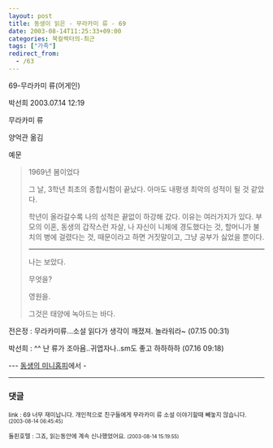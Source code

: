 ```yaml
---
layout: post
title: 동생이 읽은 - 무라카미 류 - 69
date: 2003-08-14T11:25:33+09:00
categories: 북컬렉터의-최근
tags: ["가족"]
redirect_from:
  - /63
---
```


69-무라카미 류(어게인)

박선희 2003.07.14 12:19

무라카미 류

양억관 옮김

예문

<BLOCKQUOTE>1969년 봄이었다

그 날, 3학년 최초의 종합시험이 끝났다. 아마도 내평생 최악의 성적이 될 것 같았다.

학년이 올라갈수록 나의 성적은 끝없이 하강해 갔다. 이유는 여러가지가 있다. 부모의 이혼, 동생의 갑작스런 자살, 나 자신이 니체에 경도했다는 것, 할머니가 불치의 병에 걸렸다는 것, 때문이라고 하면 거짓말이고, 그냥 공부가 싫었을 뿐이다.

------------------

나는 보았다.

무엇을?

영원을.

그것은 태양에 녹아드는 바다.

</BLOCKQUOTE>

전은정 : 무라카미류...소설 읽다가 생각이 깨졌져. 놀라워라~ (07.15 00:31)

박선희 : ^^ 난 류가 조아욤..귀엽자나..sm도 좋고 하하하하 (07.16 09:18)

--- <A href="http://www.cyworld.com/naushika">동생의 미니홈피</A>에서 -

* * *

### 댓글



<!--- cmt:128 --->
<!--- mail: --->
<!--- parent:0 --->

<small>link : 69 너무 재미납니다. 개인적으로 친구들에게 무라카미 류 소설 이야기할때 빼놓지 않습니다. <small>(2003-08-14 06:45:45)</small></small>


<!--- cmt:129 --->
<!--- mail: --->
<!--- parent:0 --->

<small>돌핀호텔 : 그죠, 읽는동안에 계속 신나했었어요. <small>(2003-08-14 15:19:55)</small></small>

